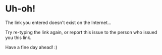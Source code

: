 # Uh-oh!
The link you entered doesn't exist on the Internet...

Try re-typing the link again, or report this issue to the person who issued you this link.

Have a fine day ahead! :)
